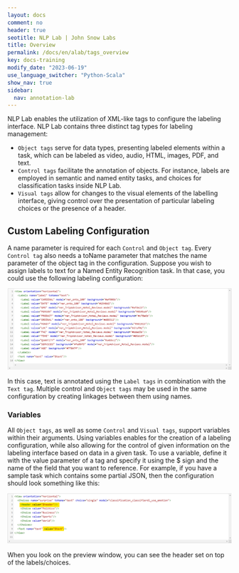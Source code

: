 ```yaml
---
layout: docs
comment: no
header: true
seotitle: NLP Lab | John Snow Labs
title: Overview
permalink: /docs/en/alab/tags_overview
key: docs-training
modify_date: "2023-06-19"
use_language_switcher: "Python-Scala"
show_nav: true
sidebar:
  nav: annotation-lab
---
```


NLP Lab enables the utilization of XML-like tags to configure the labeling interface. NLP Lab contains three distinct tag types for labeling management:

- `Object tags` serve for data types, presenting labeled elements within a task, which can be labeled as video, audio, HTML, images, PDF, and text.
- `Control tags` facilitate the annotation of objects. For instance, labels are employed in semantic and named entity tasks, and choices for classification tasks inside NLP Lab.
- `Visual tags` allow for changes to the visual elements of the labelling interface, giving control over the presentation of particular labeling choices or the presence of a header.

## Custom Labeling Configuration

A name parameter is required for each `Control` and `Object tag`. Every `Control tag` also needs a toName parameter that matches the name parameter of the object tag in the configuration. Suppose you wish to assign labels to text for a Named Entity Recognition task. In that case, you could use the following labeling configuration:

![NER-xml-tag](/assets/images/annotation_lab/xml-tags/NER_labels.png)

In this case, text is annotated using the `Label tags` in combination with the `Text tag`. Multiple control and `Object tags` may be used in the same configuration by creating linkages between them using names.

### Variables

All `Object tags`, as well as some `Control` and `Visual tags`, support variables within their arguments. Using variables enables for the creation of a labeling configuration, while also allowing for the control of given information on the labeling interface based on data in a given task.
To use a variable, define it with the value parameter of a tag and specify it using the $ sign and the name of the field that you want to reference. For example, if you have a sample task which contains some partial JSON, then the configuration should look something like this:

![Headers-tag](/assets/images/annotation_lab/xml-tags/header_variables.png)

When you look on the preview window, you can see the header set on top of the labels/choices. 